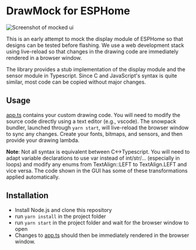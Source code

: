 # DrawMock for ESPHome

![Screenshot of mocked ui](./screenshot.png)

This is an early attempt to mock the display module of ESPHome so that designs can be tested before flashing.
We use a web development stack using live-reload so that changes in the drawing code are immediately rendered in a browser window. 

The library provides a stub implementation of the display module and the sensor module in Typescript. Since C and JavaScript's syntax is quite similar, most code can be copied without major changes.

## Usage

[app.ts](./src/app.ts) contains your custom drawing code. You will need to modify the source code directly using a text editor (e.g., vscode). The snowpack bundler, launched through ``yarn start``,  will live-reload the browser window to sync any changes. Create your fonts, bitmaps, and sensors, and then provide your drawing lambda.

**Note**: Not all syntax is equivalent between C<->Typescript. You will need to adapt variable declarations to use var instead of int/str/... (especially in loops) and modify any enums from TextAlign::LEFT  to TextAlign.LEFT and vice versa. The code shown in the GUI has some of these transformations applied automatically.

## Installation

* Install Node.js and clone this repository
* run ``yarn install`` in the project folder
* run ``yarn start`` in the project folder and wait for the browser window to open
* Changes to [app.ts](./src/app.ts) should then be immediately rendered in the browser window.
